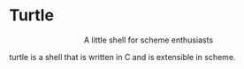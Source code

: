 # Turtle
<p align="center"> A little shell for scheme enthusiasts </p>

turtle is a shell that is written in C and is extensible in scheme.